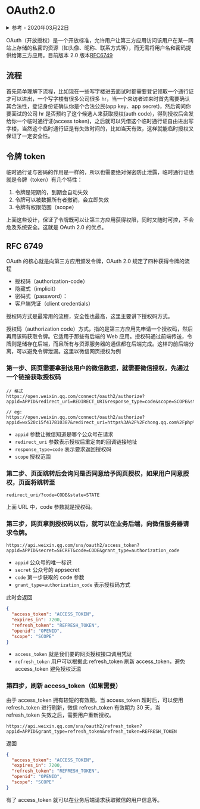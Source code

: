 # OAuth2.0

<details>
<summary>参考 - 2020年03月22日</summary>

- [微信网页授权](https://developers.weixin.qq.com/doc/offiaccount/OA_Web_Apps/Wechat_webpage_authorization.html)
- [OAuth 2.0 的四种方式](http://www.ruanyifeng.com/blog/2019/04/oauth-grant-types.html)

</details>

OAuth（开放授权）是一个开放标准，允许用户让第三方应用访问该用户在某一网站上存储的私密的资源（如头像、昵称、联系方式等），而无需将用户名和密码提供给第三方应用。目前版本 2.0 版本[RFC6749](http://www.rfcreader.com/#rfc6749)

## 流程

首先简单理解下流程，比如现在一些写字楼进去面试时都需要登记领取一个通行证才可以进出，一个写字楼有很多公司很多 hr，当一个来访者过来时首先需要确认其合法性，登记身份证确认你是个合法公民(app key、app secret)，然后询问你要面试的公司 hr 是否预约了这个候选人来获取授权(auth code)，得到授权后会发给你一个临时通行证(access token)，之后就可以凭借这个临时通行证自由进出写字楼，当然这个临时通行证是有失效时间的，比如当天有效，这样就能临时授权又保证了一定安全性。

## 令牌 token

临时通行证与密码的作用是一样的，所以也需要绝对保密防止泄露，临时通行证也就是令牌（token）有几个特性：

1. 令牌是短期的，到期会自动失效
2. 令牌可以被数据所有者撤销，会立即失效
3. 令牌有权限范围（scope）

上面这些设计，保证了令牌既可以让第三方应用获得权限，同时又随时可控，不会危及系统安全。这就是 OAuth 2.0 的优点。

## RFC 6749

OAuth 的核心就是向第三方应用颁发令牌，OAuth 2.0 规定了四种获得令牌的流程

- 授权码（authorization-code）
- 隐藏式（implicit）
- 密码式（password）：
- 客户端凭证（client credentials）

授权码方式是最常用的流程，安全性也最高，这里主要讲下授权码方式。

授权码（authorization code）方式，指的是第三方应用先申请一个授权码，然后再用该码获取令牌。它适用于那些有后端的 Web 应用。授权码通过前端传送，令牌则是储存在后端，而且所有与资源服务器的通信都在后端完成。这样的前后端分离，可以避免令牌泄漏。这里以微信网页授权为例

### 第一步、网页需要拿到该用户的微信数据，就需要微信授权，先通过一个链接获取授权码

```
// 格式
https://open.weixin.qq.com/connect/oauth2/authorize?appid=APPID&redirect_uri=REDIRECT_URI&response_type=code&scope=SCOPE&state=STATE#wechat_redirect

// eg:
https://open.weixin.qq.com/connect/oauth2/authorize?appid=wx520c15f417810387&redirect_uri=https%3A%2F%2Fchong.qq.com%2Fphp%2Findex.php%3Fd%3D%26c%3DwxAdapter%26m%3DmobileDeal%26showwxpaytitle%3D1%26vb2ctag%3D4_2030_5_1194_60&response_type=code&scope=snsapi_base&state=123#wechat_redirect
```

- `appid` 参数让微信知道是哪个公众号在请求
- `redirect_uri` 参数表示授权后重定向的回调链接地址
- `response_type=code` 表示要求返回授权码
- `scope` 授权范围

### 第二步、页面跳转后会询问是否同意给予网页授权，如果用户同意授权，页面将跳转至

```
redirect_uri/?code=CODE&state=STATE
```

上面 URL 中，code 参数就是授权码。

### 第三步，网页拿到授权码以后，就可以在业务后端，向微信服务器请求令牌。

```
https://api.weixin.qq.com/sns/oauth2/access_token?appid=APPID&secret=SECRET&code=CODE&grant_type=authorization_code
```

- `appid` 公众号的唯一标识
- `secret` 公众号的 appsecret
- `code` 第一步获取的 code 参数
- `grant_type=authorization_code` 表示授权码方式

此时会返回

```json
{
  "access_token": "ACCESS_TOKEN",
  "expires_in": 7200,
  "refresh_token": "REFRESH_TOKEN",
  "openid": "OPENID",
  "scope": "SCOPE"
}
```

- `access_token` 就是我们要的网页授权接口调用凭证
- `refresh_token` 用户可以根据此 refresh_token 刷新 access_token，避免 access_token 避免授权泛滥

### 第四步，刷新 access_token（如果需要）

由于 access_token 拥有较短的有效期，当 access_token 超时后，可以使用 refresh_token 进行刷新，微信 refresh_token 有效期为 30 天，当 refresh_token 失效之后，需要用户重新授权。

```
https://api.weixin.qq.com/sns/oauth2/refresh_token?appid=APPID&grant_type=refresh_token&refresh_token=REFRESH_TOKEN
```

返回

```json
{
  "access_token": "ACCESS_TOKEN",
  "expires_in": 7200,
  "refresh_token": "REFRESH_TOKEN",
  "openid": "OPENID",
  "scope": "SCOPE"
}
```

有了 access_token 就可以在业务后端请求获取微信的用户信息等。
